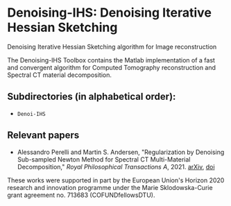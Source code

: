 # Denoising-IHS: Denoising Iterative Hessian Sketching

Denoising Iterative Hessian Sketching algorithm for Image reconstruction

The Denoising-IHS Toolbox contains the Matlab implementation of a fast and convergent algorithm for Computed Tomography reconstruction and Spectral CT material decomposition.

## Subdirectories (in alphabetical order):

* `Denoi-IHS` 

## Relevant papers

* Alessandro Perelli and Martin S. Andersen, 
"Regularization by Denoising Sub-sampled Newton Method for Spectral CT Multi-Material Decomposition," 
*Royal Philosophical Transactions A*, 2021. 
[arXiv](), [doi]()

These works were supported in part by the European Union's Horizon 2020 research and innovation programme under the Marie Sklodowska-Curie grant agreement no. 713683 (COFUNDfellowsDTU).

